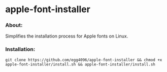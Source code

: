 # apple-font-installer
### About:
Simplifies the installation process for Apple fonts on Linux.

### Installation:
```
git clone https://github.com/egg4096/apple-font-installer && chmod +x apple-font-installer/install.sh && apple-font-installer/install.sh
```
